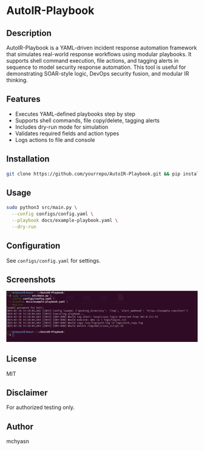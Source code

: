 # AutoIR-Playbook

## Description

AutoIR-Playbook is a YAML-driven incident response automation framework that simulates real-world response workflows using modular playbooks. It supports shell command execution, file actions, and tagging alerts in sequence to model security response automation. This tool is useful for demonstrating SOAR-style logic, DevOps security fusion, and modular IR thinking.

## Features

* Executes YAML-defined playbooks step by step
* Supports shell commands, file copy/delete, tagging alerts
* Includes dry-run mode for simulation
* Validates required fields and action types
* Logs actions to file and console

## Installation

```bash
git clone https://github.com/yourrepo/AutoIR-Playbook.git && pip install -r requirements.txt  
```

## Usage

```bash
sudo python3 src/main.py \
  --config configs/config.yaml \
  --playbook docs/example-playbook.yaml \
  --dry-run  
```

## Configuration

See `configs/config.yaml` for settings.

## Screenshots

![Incident Response Playbook Automation](https://raw.githubusercontent.com/mchyasn/cybersecurity-tools/main/03-Defensive-Security-and-Blue-Teaming/AutoIR-Playbook/screenshots/0.png)

## License

MIT

## Disclaimer

For authorized testing only.

## Author

mchyasn
